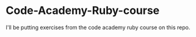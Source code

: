 Code-Academy-Ruby-course
========================

I'll be putting exercises from the code academy ruby course on this repo.
